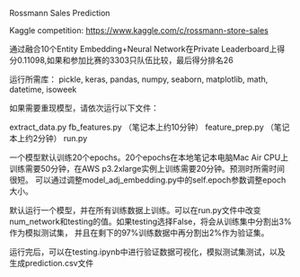 Rossmann Sales Prediction

Kaggle competition: https://www.kaggle.com/c/rossmann-store-sales

通过融合10个Entity Embedding+Neural Network在Private Leaderboard上得分0.11098,如果和参加比赛的3303只队伍比较，最后得分排名26

运行所需库：
pickle, keras, pandas, numpy, seaborn, matplotlib, math, datetime, isoweek

如果需要重现模型，请依次运行以下文件：

extract_data.py
fb_features.py （笔记本上约10分钟）
feature_prep.py （笔记本上约2分钟）
run.py

一个模型默认训练20个epochs。20个epochs在本地笔记本电脑Mac Air CPU上训练需要50分钟，在AWS p3.2xlarge实例上训练需要20分钟。预测时所需时间很短。
可以通过调整model_adj_embedding.py中的self.epoch参数调整epoch大小。

默认运行一个模型，并在所有训练数据上训练。可以在run.py文件中改变num_network和testing的值。如果testing选择False，将会从训练集中分割出3%作为模拟测试集，
并且在剩下的97%训练数据中再分割出2%作为验证集。

运行完后，可以在testing.ipynb中进行验证数据可视化，模拟测试集测试，以及生成prediction.csv文件


